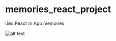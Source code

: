 # memories_react_project
 เขียน React ทำ App memories
 
 ![alt text](https://s2.gifyu.com/images/068b14e6d6f34d6bb4.png)
